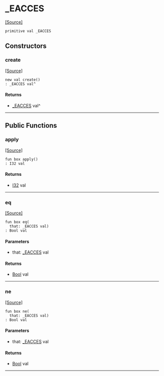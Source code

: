 # _EACCES
<span class="source-link">[[Source]](src/files/file.md#L-0-39)</span>
```pony
primitive val _EACCES
```

## Constructors

### create
<span class="source-link">[[Source]](src/files/file.md#L-0-39)</span>


```pony
new val create()
: _EACCES val^
```

#### Returns

* [_EACCES](files-_EACCES.md) val^

---

## Public Functions

### apply
<span class="source-link">[[Source]](src/files/file.md#L-0-40)</span>


```pony
fun box apply()
: I32 val
```

#### Returns

* [I32](builtin-I32.md) val

---

### eq
<span class="source-link">[[Source]](src/files/file.md#L-0-40)</span>


```pony
fun box eq(
  that: _EACCES val)
: Bool val
```
#### Parameters

*   that: [_EACCES](files-_EACCES.md) val

#### Returns

* [Bool](builtin-Bool.md) val

---

### ne
<span class="source-link">[[Source]](src/files/file.md#L-0-40)</span>


```pony
fun box ne(
  that: _EACCES val)
: Bool val
```
#### Parameters

*   that: [_EACCES](files-_EACCES.md) val

#### Returns

* [Bool](builtin-Bool.md) val

---

